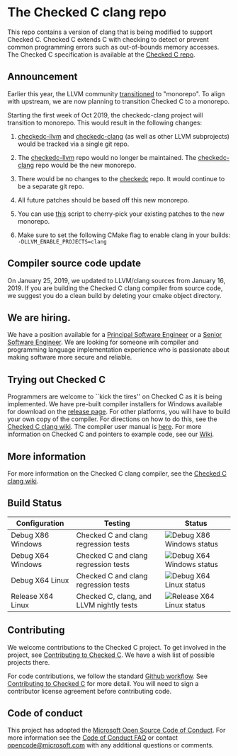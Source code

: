 
# The Checked C clang repo

This repo contains a version of clang that is being modified to support Checked C.  Checked C 
extends C with checking to detect or prevent common programming  errors such as
out-of-bounds memory accesses.  The Checked C specification is available  at the 
[Checked C repo](https://github.com/Microsoft/checkedc).

## Announcement

Earlier this year, the LLVM community
[transitioned](https://forums.swift.org/t/llvm-monorepo-transition/25689) to
"monorepo". To align with upstream, we are now planning to transition Checked C
to a monorepo.

Starting the first week of Oct 2019, the checkedc-clang project will transition to
monorepo. This would result in the following changes:

1. [checkedc-llvm](https://github.com/Microsoft/checkedc-llvm) and
[checkedc-clang](https://github.com/Microsoft/checkedc-clang) (as well as other
LLVM subprojects) would be tracked via a single git repo.

2. The [checkedc-llvm](https://github.com/Microsoft/checkedc-llvm) repo would
no longer be maintained. The
[checkedc-clang](https://github.com/Microsoft/checkedc-clang) repo would be the
new monorepo.

3. There would be no changes to the
[checkedc](https://github.com/Microsoft/checkedc) repo. It would continue to be
a separate git repo.

4. All future patches should be based off this new monorepo.

5. You can use
[this](https://github.com/microsoft/checkedc-clang/blob/monorepo/clang/automation/UNIX/cherry-pick-to-monorepo.sh)
script to cherry-pick your existing patches to the new monorepo.

6. Make sure to set the following CMake flag to enable clang in your builds:
  `-DLLVM_ENABLE_PROJECTS=clang`

## Compiler source code update

On January 25, 2019, we updated to LLVM/clang sources from January 16, 2019.  If you are building the Checked C clang compiler 
from source code, we suggest you do a clean build by deleting your cmake object directory.

## We are hiring.

We have a position available for a 
[Principal Software Engineer](https://careers.microsoft.com/us/en/job/559081/Principal-Software-Engineer) or a
[Senior Software Engineer](https://careers.microsoft.com/us/en/job/570339/Senior-Software-Engineer). We are looking for someone wih compiler and programming language implementation experience who is passionate about making software more secure and reliable.

## Trying out Checked C

Programmers are welcome to ``kick the tires'' on Checked C as it is being implemented.
We have pre-built compiler installers for Windows available for download on the
[release page](https://github.com/Microsoft/checkedc-clang/releases).
For other platforms, you will have to build your own copy of the compiler.  For directions on how to do this, see
the [Checked C clang wiki](https://github.com/Microsoft/checkedc-clang/wiki).   The compiler user manual is [here](https://github.com/Microsoft/checkedc-clang/wiki/Checked-C-clang-user-manual).
For more information on Checked C and pointers to example code, see our [Wiki](https://github.com/Microsoft/checkedc/wiki).

## More information

For more information on the Checked C clang compiler, see the [Checked C clang wiki](https://github.com/Microsoft/checkedc-clang/wiki).

## Build Status

|Configuration|Testing|Status|
|--------|---------------|-------|
|Debug X86 Windows| Checked C and clang regression tests|![Debug X86 Windows status](https://msresearch.visualstudio.com/_apis/public/build/definitions/f6454e27-a46c-49d9-8453-29d89d53d2f9/211/badge)|
|Debug X64 Windows| Checked C and clang regression tests| ![Debug X64 Windows status](https://msresearch.visualstudio.com/_apis/public/build/definitions/f6454e27-a46c-49d9-8453-29d89d53d2f9/205/badge)|
|Debug X64 Linux  | Checked C and clang regression tests| ![Debug X64 Linux status](https://msresearch.visualstudio.com/_apis/public/build/definitions/f6454e27-a46c-49d9-8453-29d89d53d2f9/217/badge)|
|Release X64 Linux| Checked C, clang, and LLVM nightly tests|![Release X64 Linux status](https://msresearch.visualstudio.com/_apis/public/build/definitions/f6454e27-a46c-49d9-8453-29d89d53d2f9/238/badge)|

## Contributing

We welcome contributions to the Checked C project.  To get involved in the project, see
[Contributing to Checked C](https://github.com/Microsoft/checkedc/blob/master/CONTRIBUTING.md).   We have
a wish list of possible projects there.   

For code contributions, we follow the standard
[Github workflow](https://guides.github.com/introduction/flow/).  See 
[Contributing to Checked C](https://github.com/Microsoft/checkedc/blob/master/CONTRIBUTING.md) for more detail.
You will need to sign a contributor license agreement before contributing code.

## Code of conduct

This project has adopted the
[Microsoft Open Source Code of Conduct](https://opensource.microsoft.com/codeofconduct/).
For more information see the
[Code of Conduct FAQ](https://opensource.microsoft.com/codeofconduct/faq/) or
contact [opencode@microsoft.com](mailto:opencode@microsoft.com) with any
additional questions or comments.
